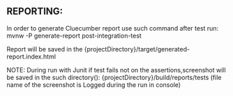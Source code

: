 ## REPORTING:

 In order to generate Cluecumber report use such command after test run:
 mvnw -P generate-report post-integration-test

 Report will be saved in the {projectDirectory}/target/generated-report.index.html

 NOTE: During run with Junit if test fails not on the assertions,screenshot will be saved in the such directory():
 {projectDirectory}/build/reports/tests     (file name of the screenshot is Logged during the run in console)
